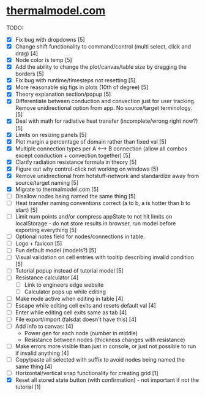 # [thermalmodel.com](https://thermalmodel.com)

TODO:
- [x] Fix bug with dropdowns [5]
- [x] Change shift functionality to command/control (multi select, click and drag) [4]
- [x] Node color is temp [5]
- [x] Add the ability to change the plot/canvas/table size by dragging the borders [5]
- [x] Fix bug with runtime/timesteps not resetting [5]
- [x] More reasonable sig figs in plots (10th of degree) [5]
- [x] Theory explanation section/popup [5]
- [x] Differentiate between conduction and convection just for user tracking. Remove unidirectional option from app. No source/target terminology. [5]
- [x] Deal with math for radiative heat transfer (incomplete/wrong right now?) [5]
- [x] Limits on resizing panels [5]
- [x] Plot margin a percentage of domain rather than fixed val [5]
- [x] Multiple connection types per A <--> B connection (allow all combos except conduction + convection together) [5]
- [x] Clarify radiation resistance formula in theory [5]
- [x] Figure out why control-click not working on windows [5]
- [x] Remove unidirectional from hotstuff-network and standardize away from source/target naming [5]
- [x] Migrate to thermalmodel.com [5]
- [ ] Disallow nodes being named the same thing [5]
- [ ] Heat transfer naming conventions correct (a to b, a is hotter than b to start) [5]
- [ ] Limit num points and/or compress appState to not hit limits on localStorage - do not store results in browser, run model before exporting everything [5]
- [ ] Optional notes field for nodes/connections in table.
- [ ] Logo + favicon [5]
- [ ] Fun default model (models?) [5]
- [ ] Visual validation on cell entries with tooltip describing invalid condition [5]
- [ ] Tutorial popup instead of tutorial model [5]
- [ ] Resistance calculator [4]
  - [ ] Link to engineers edge website
  - [ ] Calculator pops up while editing
- [ ] Make node active when editing in table [4]
- [ ] Escape while editing cell exits and resets default val [4]
- [ ] Enter while editing cell exits same as tab [4]
- [ ] File export/import (falsdat doesn't have this) [4]
- [ ] Add info to canvas: [4]
  - Power gen for each node (number in middle)
  - Resistance between nodes (thickness changes with resistance)
- [ ] Make errors more visible than just in console, or just not possible to run if invalid anything [4]
- [ ] Copy/paste all selected with suffix to avoid nodes being named the same thing [4]
- [ ] Horizontal/vertical snap functionality for creating grid [1]
- [x] Reset all stored state button (with confirmation) - not important if not the tutorial [1]
